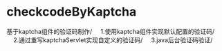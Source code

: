# checkcodeByKaptcha
基于kaptcha组件的验证码制作/
&nbsp;&nbsp;&nbsp;&nbsp;1.使用kaptcha组件实现默认配置的验证码/
&nbsp;&nbsp;&nbsp;&nbsp;2.通过重写kaptchaServlet实现自定义的验证码/
&nbsp;&nbsp;&nbsp;&nbsp;3.java后台验证码验证/
